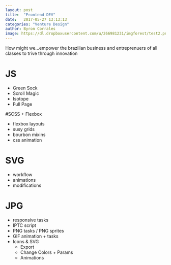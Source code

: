 ```yaml
---
layout: post
title:  "Frontend DEV"
date:   2017-05-27 13:13:13
categories: "Venture Design"
author: Byron Corrales
image: https://dl.dropboxusercontent.com/u/266981231/imgforest/test2.png
---
```

How might we...empower the brazilian business and entreprenuers of all classes to trive through innovation

# JS
* Green Sock
* Scroll Magic
* Isotope
* Full Page 

#SCSS + Flexbox
* flexbox layouts
* susy grids
* bourbon mixins
* css animation

# SVG
* workflow
* animations
* modifications

# JPG
* responsive tasks
* IPTC script
* PNG tasks / PNG sprites
* GIF animation + tasks
* Icons & SVG
    * Export
    * Change Colors + Params
    * Animations 
